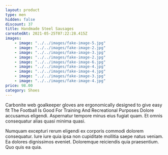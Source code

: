```yaml
---
layout: product
type: men
hidden: false
discount: 37
title: Handmade Steel Sausages
careatedAt: 2021-05-25T07:22:28.415Z
images:
    - image: "../../images/fake-image-5.jpg"
    - image: "../../images/fake-image-2.jpg"
    - image: "../../images/fake-image-3.jpg"
    - image: "../../images/fake-image-2.jpg"
    - image: "../../images/fake-image-6.jpg"
    - image: "../../images/fake-image-4.jpg"
    - image: "../../images/fake-image-4.jpg"
    - image: "../../images/fake-image-3.jpg"
    - image: "../../images/fake-image-4.jpg"
price: 98.00
category: Shoes
---
```

Carbonite web goalkeeper gloves are ergonomically designed to give easy fit
The Football Is Good For Training And Recreational Purposes
Dolore accusamus eligendi. Aspernatur tempore minus eius fugiat quam. Et omnis consequatur alias quasi minima quasi.
 Numquam excepturi rerum eligendi ex corporis commodi dolorem consequatur. Iure iure quia ipsa non cupiditate mollitia saepe natus veniam. Ea dolores dignissimos eveniet. Doloremque reiciendis quia praesentium. Quo quis ea quia.
